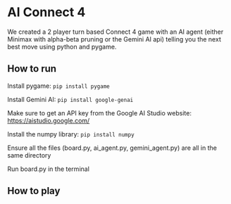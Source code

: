 # AI Connect 4
We created a 2 player turn based Connect 4 game with an AI agent (either Minimax with alpha-beta pruning or the Gemini AI api) telling you the next best move using python and pygame.

## How to run
Install pygame:
```pip install pygame```

Install Gemini AI:
``pip install google-genai``

Make sure to get an API key from the Google AI Studio website: https://aistudio.google.com/

Install the numpy library:
```pip install numpy```

Ensure all the files (board.py, ai_agent.py, gemini_agent.py) are all in the same directory

Run board.py in the terminal

## How to play
